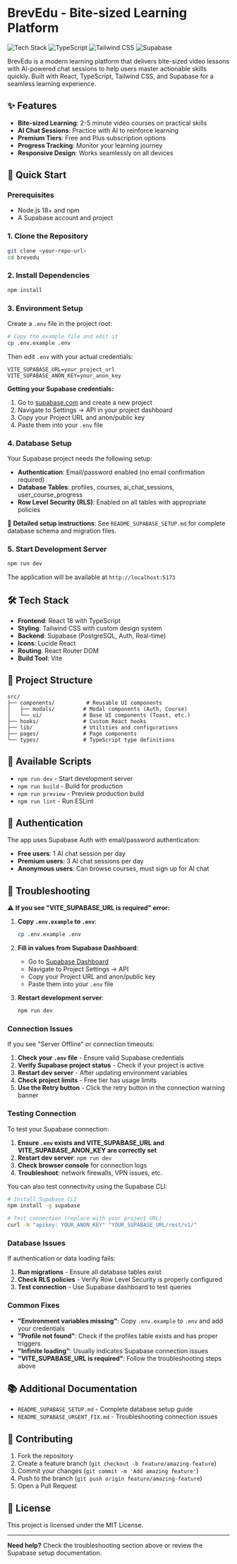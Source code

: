 # BrevEdu - Bite-sized Learning Platform

![Tech Stack](https://img.shields.io/badge/React-18.3.1-blue?logo=react)
![TypeScript](https://img.shields.io/badge/TypeScript-5.5.3-blue?logo=typescript)
![Tailwind CSS](https://img.shields.io/badge/Tailwind_CSS-3.4.1-blue?logo=tailwindcss)
![Supabase](https://img.shields.io/badge/Supabase-2.39.0-green?logo=supabase)

BrevEdu is a modern learning platform that delivers bite-sized video lessons with AI-powered chat sessions to help users master actionable skills quickly. Built with React, TypeScript, Tailwind CSS, and Supabase for a seamless learning experience.

## ✨ Features

- **Bite-sized Learning**: 2-5 minute video courses on practical skills
- **AI Chat Sessions**: Practice with AI to reinforce learning
- **Premium Tiers**: Free and Plus subscription options
- **Progress Tracking**: Monitor your learning journey
- **Responsive Design**: Works seamlessly on all devices

## 🚀 Quick Start

### Prerequisites

- Node.js 18+ and npm
- A Supabase account and project

### 1. Clone the Repository

```bash
git clone <your-repo-url>
cd brevedu
```

### 2. Install Dependencies

```bash
npm install
```

### 3. Environment Setup

Create a `.env` file in the project root:

```bash
# Copy the example file and edit it
cp .env.example .env
```

Then edit `.env` with your actual credentials:

```env
VITE_SUPABASE_URL=your_project_url
VITE_SUPABASE_ANON_KEY=your_anon_key
```

**Getting your Supabase credentials:**
1. Go to [supabase.com](https://supabase.com) and create a new project
2. Navigate to Settings → API in your project dashboard
3. Copy your Project URL and anon/public key
4. Paste them into your `.env` file

### 4. Database Setup

Your Supabase project needs the following setup:

- **Authentication**: Email/password enabled (no email confirmation required)
- **Database Tables**: profiles, courses, ai_chat_sessions, user_course_progress
- **Row Level Security (RLS)**: Enabled on all tables with appropriate policies

📖 **Detailed setup instructions**: See `README_SUPABASE_SETUP.md` for complete database schema and migration files.

### 5. Start Development Server

```bash
npm run dev
```

The application will be available at `http://localhost:5173`

## 🛠️ Tech Stack

- **Frontend**: React 18 with TypeScript
- **Styling**: Tailwind CSS with custom design system
- **Backend**: Supabase (PostgreSQL, Auth, Real-time)
- **Icons**: Lucide React
- **Routing**: React Router DOM
- **Build Tool**: Vite

## 📁 Project Structure

```
src/
├── components/          # Reusable UI components
│   ├── modals/         # Modal components (Auth, Course)
│   └── ui/             # Base UI components (Toast, etc.)
├── hooks/              # Custom React hooks
├── lib/                # Utilities and configurations
├── pages/              # Page components
└── types/              # TypeScript type definitions
```

## 🔧 Available Scripts

- `npm run dev` - Start development server
- `npm run build` - Build for production
- `npm run preview` - Preview production build
- `npm run lint` - Run ESLint

## 🔐 Authentication

The app uses Supabase Auth with email/password authentication:

- **Free users**: 1 AI chat session per day
- **Premium users**: 3 AI chat sessions per day
- **Anonymous users**: Can browse courses, must sign up for AI chat

## 🚨 Troubleshooting

⚠️ **If you see "VITE_SUPABASE_URL is required" error:**

1. **Copy `.env.example` to `.env`**:
   ```bash
   cp .env.example .env
   ```

2. **Fill in values from Supabase Dashboard**:
   - Go to [Supabase Dashboard](https://supabase.com/dashboard)
   - Navigate to Project Settings → API
   - Copy your Project URL and anon/public key
   - Paste them into your `.env` file

3. **Restart development server**:
   ```bash
   npm run dev
   ```

### Connection Issues

If you see "Server Offline" or connection timeouts:

1. **Check your `.env` file** - Ensure valid Supabase credentials
2. **Verify Supabase project status** - Check if your project is active
3. **Restart dev server** - After updating environment variables
4. **Check project limits** - Free tier has usage limits
5. **Use the Retry button** - Click the retry button in the connection warning banner

### Testing Connection

To test your Supabase connection:

1. **Ensure `.env` exists and VITE_SUPABASE_URL and VITE_SUPABASE_ANON_KEY are correctly set**
2. **Restart dev server**: `npm run dev`
3. **Check browser console** for connection logs
4. **Troubleshoot**: network firewalls, VPN issues, etc.

You can also test connectivity using the Supabase CLI:
```bash
# Install Supabase CLI
npm install -g supabase

# Test connection (replace with your project URL)
curl -H "apikey: YOUR_ANON_KEY" "YOUR_SUPABASE_URL/rest/v1/"
```

### Database Issues

If authentication or data loading fails:

1. **Run migrations** - Ensure all database tables exist
2. **Check RLS policies** - Verify Row Level Security is properly configured
3. **Test connection** - Use Supabase dashboard to test queries

### Common Fixes

- **"Environment variables missing"**: Copy `.env.example` to `.env` and add your credentials
- **"Profile not found"**: Check if the profiles table exists and has proper triggers
- **"Infinite loading"**: Usually indicates Supabase connection issues
- **"VITE_SUPABASE_URL is required"**: Follow the troubleshooting steps above

## 📚 Additional Documentation

- `README_SUPABASE_SETUP.md` - Complete database setup guide
- `README_SUPABASE_URGENT_FIX.md` - Troubleshooting connection issues

## 🤝 Contributing

1. Fork the repository
2. Create a feature branch (`git checkout -b feature/amazing-feature`)
3. Commit your changes (`git commit -m 'Add amazing feature'`)
4. Push to the branch (`git push origin feature/amazing-feature`)
5. Open a Pull Request

## 📄 License

This project is licensed under the MIT License.

---

**Need help?** Check the troubleshooting section above or review the Supabase setup documentation.